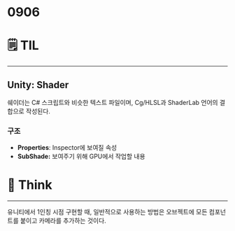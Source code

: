 # 0906

# 🗒️ TIL

---

## Unity: Shader

쉐이더는 C# 스크립트와 비슷한 텍스트 파일이며, Cg/HLSL과 ShaderLab 언어의 결합으로 작성된다.

### 구조

- **Properties**: Inspector에 보여질 속성
- **SubShade:** 보여주기 위해 GPU에서 작업할 내용

# 💭 Think

---

유니티에서 1인칭 시점 구현할 때, 일반적으로 사용하는 방법은 오브젝트에 모든 컴포넌트를 붙이고 카메라를 추가하는 것이다.